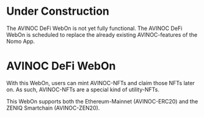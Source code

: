 # Under Construction

The AVINOC DeFi WebOn is not yet fully functional.
The AVINOC DeFi WebOn is scheduled to replace the already existing AVINOC-features of the Nomo App.

# AVINOC DeFi WebOn

With this WebOn, users can mint AVINOC-NFTs and claim those NFTs later on.
As such, AVINOC-NFTs are a special kind of utility-NFTs.

This WebOn supports both the Ethereum-Mainnet (AVINOC-ERC20) and the ZENIQ Smartchain (AVINOC-ZEN20).


